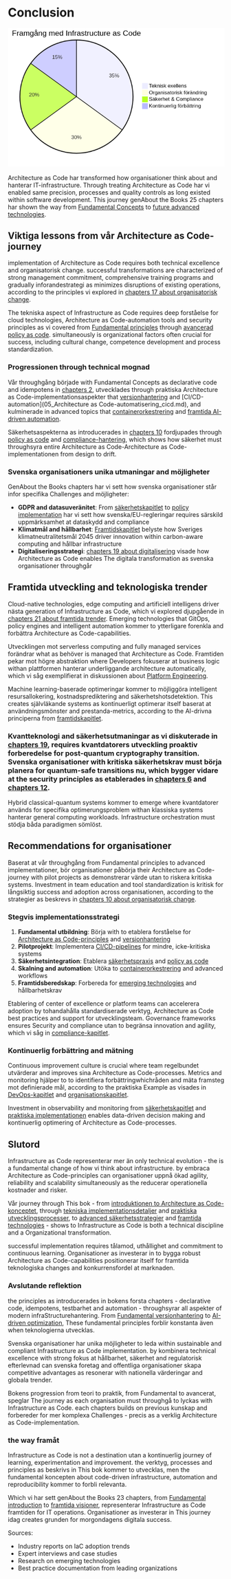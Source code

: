 # Conclusion

![Framgångsnycklar for architecture as code](images/diagram_22_slutsats.png)

Architecture as Code har transformed how organisationer think about and hanterar IT-infrastructure. Through treating Architecture as Code har vi enabled same precision, processes and quality controls as long existed within software development. This journey genAbout the Books 25 chapters har shown the way from [Fundamental Concepts](01_inledning.md) to [future advanced technologies](21_framtida_trender.md).

## Viktiga lessons from vår Architecture as Code-journey

implementation of Architecture as Code requires both technical excellence and organisatorisk change. successful transformations are characterized of strong management commitment, comprehensive training programs and gradually inforandestrategi as minimizes disruptions of existing operations, according to the principles vi explored in [chapters 17 about organisatorisk change](17_organisatorisk_forandring.md).

The tekniska aspect of Infrastructure as Code requires deep forståelse for cloud technologies, Architecture as Code-automation tools and security principles as vi covered from [Fundamental principles](02_grundlaggande_principer.md) through [avancerad policy as code](11_policy_sakerhet.md). simultaneously is organizational factors often crucial for success, including cultural change, competence development and process standardization.

### Progressionen through technical mognad

Vår throughgång började with Fundamental Concepts as declarative code and idempotens in [chapters 2](02_grundlaggande_principer.md), utvecklades through praktiska Architecture as Code-implementationsaspekter that [versionhantering](03_versionhantering.md) and [CI/CD-automation](05_Architecture as Code-automatisering_cicd.md), and kulminerade in advanced topics that [containerorkestrering](08_containerisering.md) and [framtida AI-driven automation](21_framtida_trender.md).

Säkerhetsaspekterna as introducerades in [chapters 10](10_sakerhet.md) fordjupades through [policy as code](11_policy_sakerhet.md) and [compliance-hantering](12_compliance.md), which shows how säkerhet must throughsyra entire Architecture as Code-Architecture as Code-implementationen from design to drift.

### Svenska organisationers unika utmaningar and möjligheter

GenAbout the Books chapters har vi sett how svenska organisationer står infor specifika Challenges and möjligheter:

- **GDPR and datasuveränitet**: From [säkerhetskapitlet](10_sakerhet.md) to [policy implementation](11_policy_sakerhet.md) har vi sett how svenska/EU-regleringar requires särskild uppmärksamhet at dataskydd and compliance
- **Klimatmål and hållbarhet**: [Framtidskapitlet](21_framtida_trender.md) belyste how Sveriges klimatneutralitetsmål 2045 driver innovation within carbon-aware computing and hållbar infrastructure
- **Digitaliseringsstrategi**: [chapters 19 about digitalisering](19_digitalisering.md) visade how Architecture as Code enables The digitala transformation as svenska organisationer throughgår

## Framtida utveckling and teknologiska trender

Cloud-native technologies, edge computing and artificiell intelligens driver nästa generation of Infrastructure as Code, which vi explored djupgående in [chapters 21 about framtida trender](21_framtida_trender.md). Emerging technologies that GitOps, policy engines and intelligent automation kommer to ytterligare forenkla and forbättra Architecture as Code-capabilities.

Utvecklingen mot serverless computing and fully managed services forändrar what as behöver is managed that Architecture as Code. Framtiden pekar mot högre abstraktion where Developers fokuserar at business logic withan plattformen hanterar underliggande architecture automatically, which vi såg exemplifierat in diskussionen about [Platform Engineering](19_kapitel18.md).

Machine learning-baserade optimeringar kommer to möjliggöra intelligent resursallokering, kostnadsprediktering and säkerhetshotsdetektion. This creates självläkande systems as kontinuerligt optimerar itself baserat at användningsmönster and prestanda-metrics, according to the AI-drivna principerna from [framtidskapitlet](19_kapitel18.md).

### Kvantteknologi and säkerhetsutmaningar as vi diskuterade in [chapters 19](19_kapitel18.md), requires kvantdatorers utveckling proaktiv forberedelse for post-quantum cryptography transition. Svenska organisationer with kritiska säkerhetskrav must börja planera for quantum-safe transitions nu, which bygger vidare at the security principles as etablerades in [chapters 6](06_kapitel5.md) and [chapters 12](12_kapitel11.md).

Hybrid classical-quantum systems kommer to emerge where kvantdatorer används for specifika optimerungsproblem withan klassiska systems hanterar general computing workloads. Infrastructure orchestration must stödja båda paradigmen sömlöst.

## Recommendations for organisationer

Baserat at vår throughgång from Fundamental principles to advanced implementationer, bör organisationer påbörja their Architecture as Code-journey with pilot projects as demonstrerar värde utan to riskera kritiska systems. Investment in team education and tool standardization is kritisk for långsiktig success and adoption across organisationen, according to the strategier as beskrevs in [chapters 10 about organisatorisk change](10_kapitel9.md).

### Stegvis implementationsstrategi

1. **Fundamental utbildning**: Börja with to etablera forståelse for [Architecture as Code-principles](02_kapitel1.md) and [versionhantering](03_kapitel2.md)
2. **Pilotprojekt**: Implementera [CI/CD-pipelines](04_kapitel3.md) for mindre, icke-kritiska systems
3. **Säkerhetsintegration**: Etablera [säkerhetspraxis](06_kapitel5.md) and [policy as code](12_kapitel11.md)
4. **Skalning and automation**: Utöka to [containerorkestrering](11_kapitel10.md) and advanced workflows
5. **Framtidsberedskap**: Forbereda for [emerging technologies](19_kapitel18.md) and hållbarhetskrav

Etablering of center of excellence or platform teams can accelerera adoption by tohandahålla standardiserade verktyg, Architecture as Code best practices and support for utvecklingsteam. Governance frameworks ensures Security and compliance utan to begränsa innovation and agility, which vi såg in [compliance-kapitlet](14_kapitel13.md).

### Kontinuerlig forbättring and mätning

Continuous improvement culture is crucial where team regelbundet utvärderar and improves sina Architecture as Code-processes. Metrics and monitoring hjälper to to identifiera forbättringwhichråden and mäta framsteg mot definierade mål, according to the praktiska Example as visades in [DevOps-kapitlet](07_kapitel6.md) and [organisationskapitlet](10_kapitel9.md).

Investment in observability and monitoring from [säkerhetskapitlet](06_kapitel5.md) and [praktiska implementationen](08_kapitel7.md) enables data-driven decision making and kontinuerlig optimering of Architecture as Code-processes.

## Slutord

Infrastructure as Code representerar mer än only technical evolution - the is a fundamental change of how vi think about infrastructure. by embraca Architecture as Code-principles can organisationer uppnå ökad agility, reliability and scalability simultaneously as the reducerar operationella kostnader and risker.

Vår journey through This bok - from [introduktionen to Architecture as Code-konceptet](01_inledning.md), through [tekniska implementationsdetaljer](02_kapitel1.md) and [praktiska utvecklingsprocesser](03_kapitel2.md), to [advanced säkerhetsstrategier](12_kapitel11.md) and [framtida technologies](19_kapitel18.md) - shows to Infrastructure as Code is both a technical discipline and a Organizational transformation.

successful implementation requires tålamod, uthållighet and commitment to continuous learning. Organisationer as investerar in to bygga robust Architecture as Code-capabilities positionerar itself for framtida teknologiska changes and konkurrensfordel at marknaden.

### Avslutande reflektion

the principles as introducerades in bokens forsta chapters - declarative code, idempotens, testbarhet and automation - throughsyrar all aspekter of modern infraStructurehantering. From [Fundamental versionhantering](03_kapitel2.md) to [AI-driven optimization](19_kapitel18.md), These fundamental principles forblir konstanta även when teknologierna utvecklas.

Svenska organisationer har unika möjligheter to leda within sustainable and compliant Infrastructure as Code implementation. by kombinera technical excellence with strong fokus at hållbarhet, säkerhet and regulatorisk efterlevnad can svenska foretag and offentliga organisationer skapa competitive advantages as resonerar with nationella värderingar and globala trender.

Bokens progression from teori to praktik, from Fundamental to avancerat, speglar The journey as each organisation must throughgå to lyckas with Infrastructure as Code. each chapters builds on previous kunskap and forbereder for mer komplexa Challenges - precis as a verklig Architecture as Code-implementation.

### the way framåt

Infrastructure as Code is not a destination utan a kontinuerlig journey of learning, experimentation and improvement. the verktyg, processes and principles as beskrivs in This bok kommer to utvecklas, men the fundamental koncepten about code-driven infrastructure, automation and reproducibility kommer to forbli relevanta.

Which vi har sett genAbout the Books 23 chapters, from [Fundamental introduction](01_inledning.md) to [framtida visioner](19_kapitel18.md), representerar Infrastructure as Code framtiden for IT operations. Organisationer as investerar in This journey idag creates grunden for morgondagens digitala success.

Sources:
- Industry reports on IaC adoption trends
- Expert interviews and case studies  
- Research on emerging technologies
- Best practice documentation from leading organizations